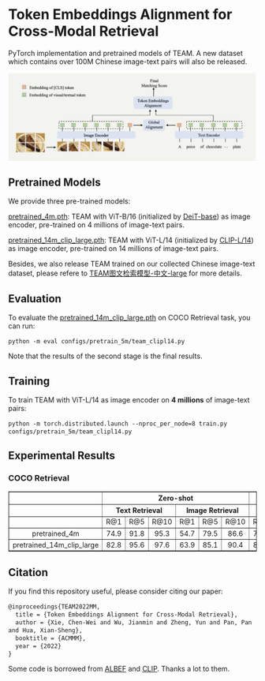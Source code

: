 # Token Embeddings Alignment for Cross-Modal Retrieval

PyTorch implementation and pretrained models of TEAM.
A new dataset which contains over 100M Chinese image-text pairs will also be released.

![Model](figs/framework.jpg)

## Pretrained Models

We provide three pre-trained models:

[pretrained_4m.pth](): TEAM with ViT-B/16 (initialized by [DeiT-base](https://dl.fbaipublicfiles.com/deit/deit_base_patch16_224-b5f2ef4d.pth)) as image encoder, pre-trained on 4 millions of image-text pairs.

[pretrained_14m_clip_large.pth](): TEAM with ViT-L/14 (initialized by [CLIP-L/14](https://openaipublic.azureedge.net/clip/models/b8cca3fd41ae0c99ba7e8951adf17d267cdb84cd88be6f7c2e0eca1737a03836/ViT-L-14.pt)) as image encoder, pre-trained on 14 millions of image-text pairs.

Besides, we also release TEAM trained on our collected Chinese image-text dataset, please refere to [TEAM图文检索模型-中文-large](https://modelscope.cn/models/damo/multi-modal_team-vit-large-patch14_multi-modal-similarity/summary) for more details.

## Evaluation

To evaluate the [pretrained_14m_clip_large.pth]() on COCO Retrieval task, you can run:
```shell
python -m eval configs/pretrain_5m/team_clipl14.py
```
Note that the results of the second stage is the final results.

## Training
To train TEAM with ViT-L/14 as image encoder on **4 millions** of image-text pairs:
```
python -m torch.distributed.launch --nproc_per_node=8 train.py configs/pretrain_5m/team_clipl14.py
```

## Experimental Results
### COCO Retrieval
<table border="1" width="100%">
	<tr align="center">
        <th></th><th colspan="6">Zero-shot</th><th colspan="6">Finetune</th>
    </tr>
    <tr align="center">
        <th></th><th colspan="3">Text Retrieval</th><th colspan="3">Image Retrieval</th><th colspan="3">Text Retrieval</th><th colspan="3">Image Retrieval</th>
    </tr>
    <tr align="center">
        <td></td><td>R@1</td><td>R@5</td><td>R@10</td><td>R@1</td><td>R@5</td><td>R@10</td><td>R@1</td><td>R@5</td><td>R@10</td><td>R@1</td><td>R@5</td><td>R@10</td>
    </tr>
    <tr align="center">
        <td>pretrained_4m</td><td>74.9</td><td>91.8</td><td>95.3</td><td>54.7</td><td>79.5</td><td>86.6</td><td>77.3</td><td>93.6</td><td>96.5</td><td>59.7</td><td>83.2</td><td>89.4</td>
    </tr>
    <tr align="center">
        <td>pretrained_14m_clip_large</td><td>82.8</td><td>95.6</td><td>97.6</td><td>63.9</td><td>85.1</td><td>90.4</td><td>84.0</td><td>96.1</td><td>98.0</td><td>66.9</td><td>87.0</td><td>92.1</td>
    </tr>
</table>


## Citation
If you find this repository useful, please consider citing our paper:
```
@inproceedings{TEAM2022MM,
  title = {Token Embeddings Alignment for Cross-Modal Retrieval},
  author = {Xie, Chen-Wei and Wu, Jianmin and Zheng, Yun and Pan, Pan and Hua, Xian-Sheng},
  booktitle = {ACMMM},
  year = {2022}
}
```

Some code is borrowed from [ALBEF](https://github.com/salesforce/ALBEF) and [CLIP](https://github.com/openai/CLIP). Thanks a lot to them.
